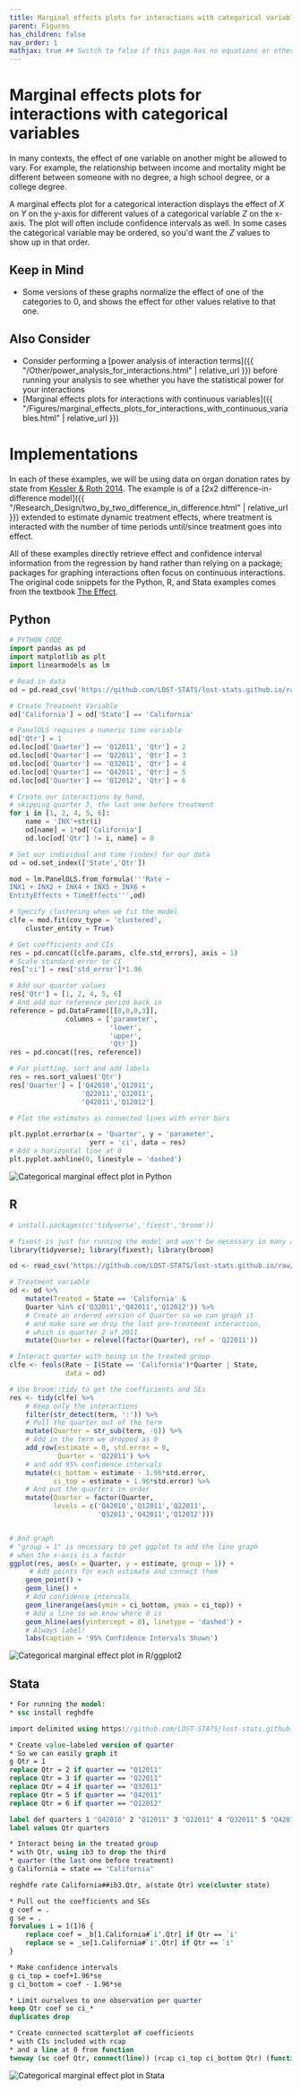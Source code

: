 ```yaml
---
title: Marginal effects plots for interactions with categorical variables
parent: Figures
has_children: false
nav_order: 1
mathjax: true ## Switch to false if this page has no equations or other math rendering.
---
```


# Marginal effects plots for interactions with categorical variables

In many contexts, the effect of one variable on another might be allowed to vary. For example, the relationship between income and mortality might be different between someone with no degree, a high school degree, or a college degree. 

A marginal effects plot for a categorical interaction displays the effect of $X$ on $Y$ on the y-axis for different values of a categorical variable $Z$ on the x-axis. The plot will often include confidence intervals as well. In some cases the categorical variable may be ordered, so you'd want the $Z$ values to show up in that order.

## Keep in Mind

- Some versions of these graphs normalize the effect of one of the categories to 0, and shows the effect for other values relative to that one.

## Also Consider

- Consider performing a [power analysis of interaction terms]({{ "/Other/power_analysis_for_interactions.html" | relative_url }}) before running your analysis to see whether you have the statistical power for your interactions
- [Marginal effects plots for interactions with continuous variables]({{ "/Figures/marginal_effects_plots_for_interactions_with_continuous_variables.html" | relative_url }})

# Implementations

In each of these examples, we will be using data on organ donation rates by state from [Kessler & Roth 2014](https://www.nber.org/papers/w20378). The example is of a [2x2 difference-in-difference model]({{ "/Research_Design/two_by_two_difference_in_difference.html" | relative_url }}) extended to estimate dynamic treatment effects, where treatment is interacted with the number of time periods until/since treatment goes into effect. 

All of these examples directly retrieve effect and confidence interval information from the regression by hand rather than relying on a package; packages for graphing interactions often focus on continuous interactions. The original code snippets for the Python, R, and Stata examples comes from the textbook [The Effect](http://nickchk.com/causalitybook.html).

## Python

```python
# PYTHON CODE
import pandas as pd
import matplotlib as plt
import linearmodels as lm

# Read in data
od = pd.read_csv('https://github.com/LOST-STATS/lost-stats.github.io/raw/source/Presentation/Figures/Data/Marginal_Effects_Plots_For_Interactions_With_Categorical_Variables/organ_donation.csv')

# Create Treatment Variable
od['California'] = od['State'] == 'California'

# PanelOLS requires a numeric time variable
od['Qtr'] = 1
od.loc[od['Quarter'] == 'Q12011', 'Qtr'] = 2
od.loc[od['Quarter'] == 'Q22011', 'Qtr'] = 3
od.loc[od['Quarter'] == 'Q32011', 'Qtr'] = 4
od.loc[od['Quarter'] == 'Q42011', 'Qtr'] = 5
od.loc[od['Quarter'] == 'Q12012', 'Qtr'] = 6

# Create our interactions by hand,
# skipping quarter 3, the last one before treatment
for i in [1, 2, 4, 5, 6]:
	name = 'INX'+str(i)
	od[name] = 1*od['California']
	od.loc[od['Qtr'] != i, name] = 0

# Set our individual and time (index) for our data
od = od.set_index(['State','Qtr'])

mod = lm.PanelOLS.from_formula('''Rate ~ 
INX1 + INX2 + INX4 + INX5 + INX6 + 
EntityEffects + TimeEffects''',od)

# Specify clustering when we fit the model
clfe = mod.fit(cov_type = 'clustered',
	cluster_entity = True)

# Get coefficients and CIs
res = pd.concat([clfe.params, clfe.std_errors], axis = 1)
# Scale standard error to CI
res['ci'] = res['std_error']*1.96

# Add our quarter values
res['Qtr'] = [1, 2, 4, 5, 6]
# And add our reference period back in
reference = pd.DataFrame([[0,0,0,3]],
			  columns = ['parameter',
						 'lower',
						 'upper',
						 'Qtr'])
res = pd.concat([res, reference])

# For plotting, sort and add labels
res = res.sort_values('Qtr')
res['Quarter'] = ['Q42010','Q12011',
				  'Q22011','Q32011',
				  'Q42011','Q12012']

# Plot the estimates as connected lines with error bars

plt.pyplot.errorbar(x = 'Quarter', y = 'parameter',
					yerr = 'ci', data = res)
# Add a horizontal line at 0
plt.pyplot.axhline(0, linestyle = 'dashed')
```

![Categorical marginal effect plot in Python](https://github.com/LOST-STATS/lost-stats.github.io/raw/source/Presentation/Figures/Images/Marginal_Effects_Plots_For_Interactions_With_Categorical_Variables/Python_Categorical_Interaction_Effect.png)

## R

```r
# install.packages(c('tidyverse','fixest','broom'))

# fixest is just for running the model and won't be necessary in many applications
library(tidyverse); library(fixest); library(broom)

od <- read_csv('https://github.com/LOST-STATS/lost-stats.github.io/raw/source/Presentation/Figures/Data/Marginal_Effects_Plots_For_Interactions_With_Categorical_Variables/organ_donation.csv')

# Treatment variable
od <- od %>%
	mutate(Treated = State == 'California' & 
	Quarter %in% c('Q32011','Q42011','Q12012')) %>%
	# Create an ordered version of Quarter so we can graph it
	# and make sure we drop the last pre-treatment interaction,
	# which is quarter 2 of 2011
	mutate(Quarter = relevel(factor(Quarter), ref = 'Q22011'))

# Interact quarter with being in the treated group
clfe <- feols(Rate ~ I(State == 'California')*Quarter | State,
			  data = od)

# Use broom::tidy to get the coefficients and SEs
res <- tidy(clfe) %>%
	# Keep only the interactions
	filter(str_detect(term, ':')) %>%
	# Pull the quarter out of the term
	mutate(Quarter = str_sub(term, -6)) %>%
	# Add in the term we dropped as 0
	add_row(estimate = 0, std.error = 0, 
			Quarter = 'Q22011') %>%
	# and add 95% confidence intervals
	mutate(ci_bottom = estimate - 1.96*std.error,
		   ci_top = estimate + 1.96*std.error) %>%
	# And put the quarters in order
	mutate(Quarter = factor(Quarter,
		   levels = c('Q42010','Q12011','Q22011',
					  'Q32011','Q42011','Q12012')))


# And graph
# "group = 1" is necessary to get ggplot to add the line graph
# when the x-axis is a factor
ggplot(res, aes(x = Quarter, y = estimate, group = 1)) + 
	 # Add points for each estimate and connect them
	geom_point() + 
	geom_line() +
	# Add confidence intervals
	geom_linerange(aes(ymin = ci_bottom, ymax = ci_top)) +
	# Add a line so we know where 0 is
	geom_hline(aes(yintercept = 0), linetype = 'dashed') + 
	# Always label!
	labs(caption = '95% Confidence Intervals Shown')
```

![Categorical marginal effect plot in R/ggplot2](https://github.com/LOST-STATS/lost-stats.github.io/raw/source/Presentation/Figures/Images/Marginal_Effects_Plots_For_Interactions_With_Categorical_Variables/R_Categorical_Interaction_Effect.png)

## Stata

```stata
* For running the model:
* ssc install reghdfe

import delimited using https://github.com/LOST-STATS/lost-stats.github.io/raw/source/Presentation/Figures/Data/Marginal_Effects_Plots_For_Interactions_With_Categorical_Variables/organ_donation.csv, clear

* Create value-labeled version of quarter
* So we can easily graph it
g Qtr = 1
replace Qtr = 2 if quarter == "Q12011"
replace Qtr = 3 if quarter == "Q22011"
replace Qtr = 4 if quarter == "Q32011"
replace Qtr = 5 if quarter == "Q42011"
replace Qtr = 6 if quarter == "Q12012"

label def quarters 1 "Q42010" 2 "Q12011" 3 "Q22011" 4 "Q32011" 5 "Q42011" 6 "Q12012"
label values Qtr quarters

* Interact being in the treated group
* with Qtr, using ib3 to drop the third
* quarter (the last one before treatment)
g California = state == "California"

reghdfe rate California##ib3.Qtr, a(state Qtr) vce(cluster state)

* Pull out the coefficients and SEs
g coef = .
g se = .
forvalues i = 1(1)6 {
	replace coef = _b[1.California#`i'.Qtr] if Qtr == `i'
	replace se = _se[1.California#`i'.Qtr] if Qtr == `i'
}

* Make confidence intervals
g ci_top = coef+1.96*se
g ci_bottom = coef - 1.96*se

* Limit ourselves to one observation per quarter
keep Qtr coef se ci_*
duplicates drop

* Create connected scatterplot of coefficients
* with CIs included with rcap 
* and a line at 0 from function
twoway (sc coef Qtr, connect(line)) (rcap ci_top ci_bottom Qtr) (function y = 0, range(1 6)), xtitle("Quarter") caption("95% Confidence Intervals Shown")
```

![Categorical marginal effect plot in Stata](https://github.com/LOST-STATS/lost-stats.github.io/raw/source/Presentation/Figures/Images/Marginal_Effects_Plots_For_Interactions_With_Categorical_Variables/Stata_Categorical_Interaction_Effect.png)

